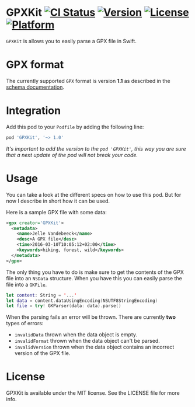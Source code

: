 GPXKit [![CI Status](http://img.shields.io/travis/fousa/gpxkit.svg?style=flat)](https://travis-ci.org/fousa/gpxkit) [![Version](https://img.shields.io/cocoapods/v/GPXKit.svg?style=flat)](http://cocoapods.org/pods/GPXKit) [![License](https://img.shields.io/cocoapods/l/GPXKit.svg?style=flat)](http://cocoapods.org/pods/GPXKit) [![Platform](https://img.shields.io/cocoapods/p/GPXKit.svg?style=flat)](http://cocoapods.org/pods/GPXKit)
======

`GPXKit` is allows you to easily parse a GPX file in Swift.

GPX format
==========

The currently supported `GPX` format is version **1.1** as described in the [schema documentation](http://www.topografix.com/GPX/1/1/).

Integration
===========

Add this pod to your `Podfile` by adding the following line:

``` ruby
pod 'GPXKit', '~> 1.0'
```

_It's important to add the version to the `pod 'GPXKit'`, this way you are sure that a next update of the pod will not break your code._

Usage
=====

You can take a look at the different specs on how to use this pod. But for now I describe in short how it can be used.

Here is a sample GPX file with some data:

``` xml
<gpx creator='GPXKit'>
  <metadata>
    <name>Jelle Vandebeeck</name>
    <desc>A GPX file</desc>
    <time>2016-03-10T10:05:12+02:00</time>
    <keywords>hiking, forest, wild</keywords>
  </metadata>
</gpx>                    
```

The only thing you have to do is make sure to get the contents of the GPX file into an `NSData` structure. When you have this you can easily parse the file into a `GKFile`.

``` swift
let content: String = '...'
let data = content.dataUsingEncoding(NSUTF8StringEncoding)
let file = try! GKParser(data: data).parse()
```

When the parsing fails an error will be thrown. There are currently **two** types of errors:

- `invalidData` thrown when the data object is empty.
- `invalidFormat` thrown when the data object can't be parsed.
- `invalidVersion` thrown when the data object contains an incorrect version of the GPX file.

License
=======

GPXKit is available under the MIT license. See the LICENSE file for more info.
